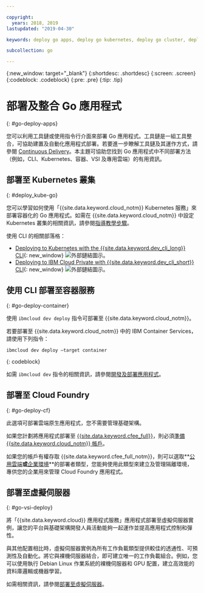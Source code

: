 ```yaml
---

copyright:
  years: 2018, 2019
lastupdated: "2019-04-30"

keywords: deploy go apps, deploy go kubernetes, deploy go cluster, deploy go cli, deploy go cloud foundry, go deploy virtual

subcollection: go

---
```


{:new_window: target="_blank"}
{:shortdesc: .shortdesc}
{:screen: .screen}
{:codeblock: .codeblock}
{:pre: .pre}
{:tip: .tip}

# 部署及整合 Go 應用程式
{: #go-deploy-apps}

您可以利用工具鏈或使用指令行介面來部署 Go 應用程式。工具鏈是一組工具整合，可協助建置及自動化應用程式部署。若要進一步瞭解工具鏈及其運作方式，請參閱 [Continuous Delivery](/docs/services/ContinuousDelivery?topic=ContinuousDelivery-getting-started)。本主題可協助您找到 Go 應用程式中不同部署方法（例如，CLI、Kubernetes、容器、VSI 及專用雲端）的有用資訊。

## 部署至 Kubernetes 叢集
{: #deploy_kube-go}

您可以學習如何使用「{{site.data.keyword.cloud_notm}} Kubernetes 服務」來部署容器化的 Go 應用程式。如需在 {{site.data.keyword.cloud_notm}} 中設定 Kubernetes 叢集的相關資訊，請參閱[指導教學步驟](/docs/containers?topic=containers-cs_cluster_tutorial#cs_cluster_tutorial)。

使用 CLI 的相關部落格：
* [Deploying to Kubernetes with the {{site.data.keyword.dev_cli_long}} CLI](https://www.ibm.com/blogs/bluemix/2017/09/deploying-kubernetes-ibm-cloud-ibm-cloud-developer-tools-cli/){: new_window} ![外部鏈結圖示](../icons/launch-glyph.svg "外部鏈結圖示")。
* [Deploying to IBM Cloud Private with {{site.data.keyword.dev_cli_short}} CLI](https://www.ibm.com/blogs/bluemix/2017/09/deploying-ibm-cloud-private-ibm-cloud-developer-tools-cli/){: new_window} ![外部鏈結圖示](../icons/launch-glyph.svg "外部鏈結圖示")。

## 使用 CLI 部署至容器服務
{: #go-deploy-container}

使用 `ibmcloud dev deploy` 指令可部署至 {{site.data.keyword.cloud_notm}}。 

若要部署至 {{site.data.keyword.cloud_notm}} 中的 IBM Container Services，請使用下列指令：
```
ibmcloud dev deploy –target container 
```
{: codeblock}

如需 `ibmcloud dev` 指令的相關資訊，請參閱[開發及部署應用程式](/docs/cli?topic=cloud-cli-ibmcloud-cli#ibmcloud-cli)。

## 部署至 Cloud Foundry
{: #go-deploy-cf}

此選項可部署雲端原生應用程式，您不需要管理基礎架構。

如果您計劃將應用程式部署至 [{{site.data.keyword.cfee_full}}](/docs/cloud-foundry?topic=cloud-foundry-about#about)，則必須[準備 {{site.data.keyword.cloud_notm}} 帳戶](/docs/cloud-foundry?topic=cloud-foundry-prepare#prepare)。

如果您的帳戶有權存取 {{site.data.keyword.cfee_full_notm}}，則可以選取**[公用雲端](/docs/cloud-foundry-public?topic=cloud-foundry-public-about-cf#about-cf)**或**[企業環境](/docs/cloud-foundry-public?topic=cloud-foundry-public-cfee#cfee)**的部署者類型，您能夠使用此類型來建立及管理隔離環境，專供您的企業用來管理 Cloud Foundry 應用程式。

## 部署至虛擬伺服器
{: #go-vsi-deploy}

將「{{site.data.keyword.cloud}} 應用程式服務」應用程式部署至虛擬伺服器實例，讓您的平台與基礎架構開發人員活動能夠一起運作並提高應用程式控制和彈性。

與其他配置相比時，虛擬伺服器實例為所有工作負載類型提供較佳的透通性、可預測性及自動化。將它與裸機伺服器結合，即可建立唯一的工作負載組合。例如，您可以使用執行 Debian Linux 作業系統的裸機伺服器和 GPU 配置，建立高效能的資料庫邏輯或機器學習。

如需相關資訊，請參閱[部署至虛擬伺服器](/docs/apps?topic=creating-apps-vsi-deploy#vsi-deploy)。

